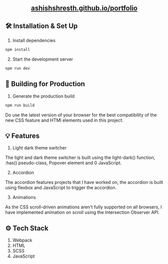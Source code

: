 <div align="center">
  <h2>
    <a href="https://ashishshresth.github.io/portfolio/" target="_blank">ashishshresth.github.io/portfolio</a>
  </h2>
</div>

## 🛠 Installation & Set Up

1. Install dependencies

```sh
npm install
```

2. Start the development server

```sh
npm run dev
```

## 🚀 Building for Production

1. Generate the production build

```sh
npm run build
```

Do use the latest version of your browser for the best compatibility of the new CSS feature and HTMl elements used in this project.

## 💡 Features

1. Light dark theme switcher

The light and dark theme switcher is built using the light-dark() function, :has() pseudo-class, Popover element and 0 JavaScript.

2. Accordion

The accordion features projects that I have worked on, the accordion is built using flexbox and JavaScript to trigger the accordion.

3. Animations

As the CSS scroll-driven animations aren't fully supported on all browsers, I have implemented animation on scroll using the Intersection Observer API.

## ⚙ Tech Stack

1. Webpack
2. HTML
3. SCSS
4. JavaScript
